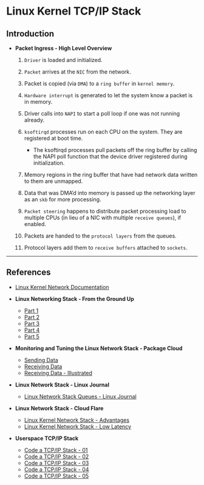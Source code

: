 # Linux Kernel TCP/IP Stack

## Introduction

* __Packet Ingress - High Level Overview__

    1. `Driver` is loaded and initialized.

    2. `Packet` arrives at the `NIC` from the network.

    3. Packet is copied (via `DMA`) to a `ring buffer` in `kernel memory`.

    4. `Hardware interrupt` is generated to let the system know a packet is in memory.

    5. Driver calls into `NAPI` to start a poll loop if one was not running already.

    6. `ksoftirqd` processes run on each CPU on the system. They are registered at boot time. 
    
        * The ksoftirqd processes pull packets off the ring buffer by calling the NAPI poll function that the device driver registered during initialization.

    7. Memory regions in the ring buffer that have had network data written to them are unmapped.

    8. Data that was DMA’d into memory is passed up the networking layer as an `skb` for more processing.

    9. `Packet steering` happens to distribute packet processing load to multiple CPUs (in lieu of a NIC with multiple `receive queues`), if enabled.

    10. Packets are handed to the `protocol layers` from the queues.

    11. Protocol layers add them to `receive buffers` attached to `sockets`.


---

## References

* [Linux Kernel Network Documentation](https://www.kernel.org/doc/html/latest/networking/index.html)

* __Linux Networking Stack - From the Ground Up__

    * [Part 1](https://www.privateinternetaccess.com/blog/linux-networking-stack-from-the-ground-up-part-1/)
    * [Part 2](https://www.privateinternetaccess.com/blog/linux-networking-stack-from-the-ground-up-part-2/)
    * [Part 3](https://www.privateinternetaccess.com/blog/linux-networking-stack-from-the-ground-up-part-3/)
    * [Part 4](https://www.privateinternetaccess.com/blog/linux-networking-stack-from-the-ground-up-part-4/)
    * [Part 5](https://www.privateinternetaccess.com/blog/linux-networking-stack-from-the-ground-up-part-4-2/)

* __Monitoring and Tuning the Linux Network Stack - Package Cloud__

    * [Sending Data](https://blog.packagecloud.io/eng/2017/02/06/monitoring-tuning-linux-networking-stack-sending-data/)
    * [Receiving Data](https://blog.packagecloud.io/eng/2016/06/22/monitoring-tuning-linux-networking-stack-receiving-data/)
    * [Receiving Data - Illustrated](https://blog.packagecloud.io/eng/2016/10/11/monitoring-tuning-linux-networking-stack-receiving-data-illustrated/)


* __Linux Network Stack - Linux Journal__

    * [Linux Network Stack Queues - Linux Journal](https://www.linuxjournal.com/content/queueing-linux-network-stack)

* __Linux Network Stack - Cloud Flare__

    * [Linux Kernel Network Stack -  Advantages](https://blog.cloudflare.com/why-we-use-the-linux-kernels-tcp-stack/)
    * [Linux Kernel Network Stack -  Low Latency](https://blog.cloudflare.com/how-to-achieve-low-latency/)

* __Userspace TCP/IP Stack__

    * [Code a TCP/IP Stack - 01](https://www.saminiir.com/lets-code-tcp-ip-stack-1-ethernet-arp/)
    * [Code a TCP/IP Stack - 02](https://www.saminiir.com/lets-code-tcp-ip-stack-2-ipv4-icmpv4/)
    * [Code a TCP/IP Stack - 03](https://www.saminiir.com/lets-code-tcp-ip-stack-3-tcp-handshake/)
    * [Code a TCP/IP Stack - 04](https://www.saminiir.com/lets-code-tcp-ip-stack-4-tcp-data-flow-socket-api/)
    * [Code a TCP/IP Stack - 05](https://www.saminiir.com/lets-code-tcp-ip-stack-5-tcp-retransmission/)
